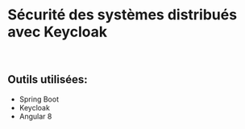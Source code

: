 # Sécurité des systèmes distribués avec Keycloak
<br/>

## Outils utilisées:
- Spring Boot
- Keycloak
- Angular 8